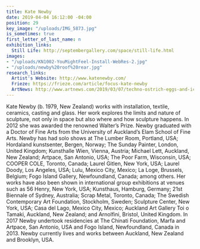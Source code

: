```yaml
---
title: Kate Newby
date: 2019-04-04 16:12:00 -04:00
position: 29
key_image: "/uploads/IMG_5873.jpg"
is_sometimes: true
first_letter_of_last_name: n
exhibition_links:
  Still Life: http://septembergallery.com/space/still-life.html
images:
- "/uploads/KN1002-YouMightFeel-Install-WebRes-2.jpg"
- "/uploads/newby%20roof%20rear.jpg"
research_links:
  Artist's Website: http://www.katenewby.com/
  Frieze: https://frieze.com/article/focus-kate-newby
  ArtNews: http://www.artnews.com/2019/03/07/techno-ostrich-eggs-and-icy-winds-independent-art-fair-gets-off-to-a-spirited-start/
---
```


Kate Newby (b. 1979, New Zealand) works with installation, textile, ceramics, casting and glass. Her work explores the limits and nature of sculpture, not only in space but also where and how sculpture happens. In 2012 she was awarded the renowned Walter’s Prize. Newby graduated with a Doctor of Fine Arts from the University of Auckland’s Elam School of Fine Arts. Newby has had solo shows at The Lumber Room, Portland, USA; Hordaland kunstsenter, Bergen, Norway; The Sunday Painter, London, United Kingdom; Kunsthalle Wien, Vienna, Austria; Michael Lett, Auckland, New Zealand; Artpace, San Antonio, USA; The Poor Farm, Wisconsin, USA; COOPER COLE, Toronto, Canada; Laurel Gitlen, New York, USA; Laurel Doody, Los Angeles, USA; Lulu, Mexico City, Mexico; La Loge, Brussels, Belgium; Fogo Island Gallery, Newfoundland, Canada; among others. Her works have also been shown in international group exhibitions at venues such as 56 Henry, New York, USA; Kunsthaus, Hamburg, Germany; 21st Biennale of Sydney, Australia; Scrap Metal, Toronto, Canada; The Swedish Contemporary Art Foundation, Stockholm, Sweden; Sculpture Center, New York, USA; Casa del Lago, Mexico City, Mexico; Auckland Art Gallery Toi o Tamaki, Auckland, New Zealand; and Arnolfini, Bristol, United Kingdom. In 2017 Newby undertook residencies at The Chinati Foundation, Marfa and Artpace, San Antonio, USA and Fogo Island, Newfoundland, Canada in 2013. Newby currently lives and works between Auckland, New Zealand and Brooklyn, USA.